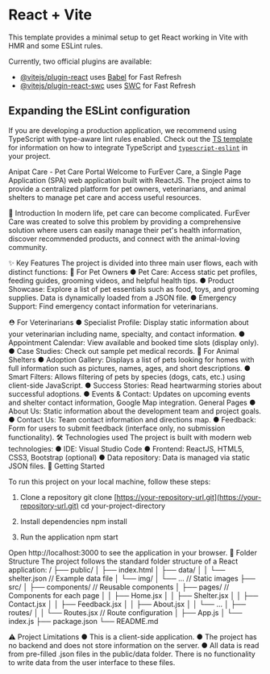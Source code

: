 # React + Vite

This template provides a minimal setup to get React working in Vite with HMR and some ESLint rules.

Currently, two official plugins are available:

- [@vitejs/plugin-react](https://github.com/vitejs/vite-plugin-react/blob/main/packages/plugin-react) uses [Babel](https://babeljs.io/) for Fast Refresh
- [@vitejs/plugin-react-swc](https://github.com/vitejs/vite-plugin-react/blob/main/packages/plugin-react-swc) uses [SWC](https://swc.rs/) for Fast Refresh

## Expanding the ESLint configuration

If you are developing a production application, we recommend using TypeScript with type-aware lint rules enabled. Check out the [TS template](https://github.com/vitejs/vite/tree/main/packages/create-vite/template-react-ts) for information on how to integrate TypeScript and [`typescript-eslint`](https://typescript-eslint.io) in your project.

<!-- Readme for our project -->
Anipat Care - Pet Care Portal
Welcome to FurEver Care, a Single Page Application (SPA) web application built with ReactJS. The project aims to provide a centralized platform for pet owners, veterinarians, and animal shelters to manage pet care and access useful resources.

📜 Introduction
    In modern life, pet care can become complicated. FurEver Care was created to solve this problem by providing a comprehensive solution where users can easily manage their pet's health information, discover recommended products, and connect with the animal-loving community.

✨ Key Features
    The project is divided into three main user flows, each with distinct functions:
    🐾 For Pet Owners
        ● Pet Care: Access static pet profiles, feeding guides, grooming videos, and helpful health tips.
        ● Product Showcase: Explore a list of pet essentials such as food, toys, and grooming supplies. Data is dynamically loaded from a JSON file.
        ● Emergency Support: Find emergency contact information for veterinarians.

⛑️ For Veterinarians
    ● Specialist Profile: Display static information about your veterinarian including name, specialty, and contact information.
    ● Appointment Calendar: View available and booked time slots (display only).
    ● Case Studies: Check out sample pet medical records.
🏡 For Animal Shelters
    ● Adoption Gallery: Displays a list of pets looking for homes with full information such as pictures, names, ages, and short descriptions.
    ● Smart Filters: Allows filtering of pets by species (dogs, cats, etc.) using client-side JavaScript.
    ● Success Stories: Read heartwarming stories about successful adoptions.
    ● Events & Contact: Updates on upcoming events and shelter contact information, Google Map integration.
General Pages
    ● About Us: Static information about the development team and project goals.
    ● Contact Us: Team contact information and directions map.
    ● Feedback: Form for users to submit feedback (interface only, no submission functionality).
🛠️ Technologies used
    The project is built with modern web technologies:
        ● IDE: Visual Studio Code
        ● Frontend: ReactJS, HTML5, CSS3, Bootstrap (optional)
        ● Data repository: Data is managed via static JSON files.
🚀 Getting Started

To run this project on your local machine, follow these steps:
  1. Clone a repository
  git clone [https://your-repository-url.git](https://your-repository-url.git)
  cd your-project-directory

  2. Install dependencies
  npm install

  3. Run the application
  npm start

Open http://localhost:3000 to see the application in your browser.
📁 Folder Structure
The project follows the standard folder structure of a React application:
/
├── public/
│ ├── index.html
│ ├── data/
│ │ └── shelter.json // Example data file
│ └── img/
│ └── ... // Static images
├── src/
│ ├── components/ // Reusable components
│ ├── pages/ // Components for each page
│ │ ├── Home.jsx
│ │ ├── Shelter.jsx
│ │ ├── Contact.jsx
│ │ ├── Feedback.jsx
│ │ ├── About.jsx
│ │ └── ...
│ ├── routes/
│ │ └── Routes.jsx // Route configuration
│ ├── App.js
│ └── index.js
├── package.json
└── README.md

⚠️ Project Limitations
    ● This is a client-side application.
    ● The project has no backend and does not store information on the server.
    ● All data is read from pre-filled .json files in the public/data folder. There is no functionality to write data from the user interface to these files.